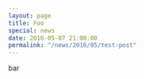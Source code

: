 ```yaml
---
layout: page
title: Foo
special: news
date: 2016-05-07 21:00:00
permalink: "/news/2016/05/test-post"
---
```


bar